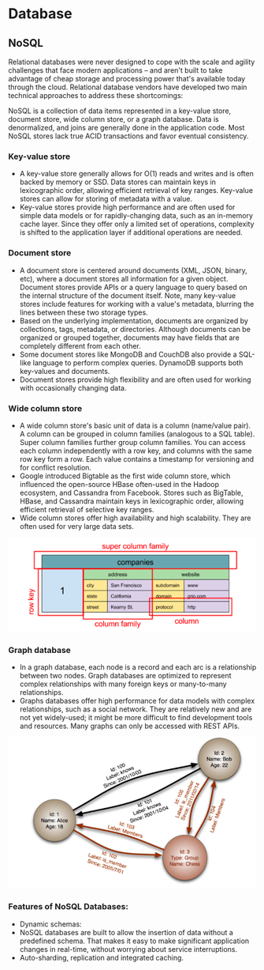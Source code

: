 # Database

## NoSQL

Relational databases were never designed to cope with the scale and agility challenges that face modern applications – and aren't built to take advantage of cheap storage and processing power that's available today through the cloud. Relational database vendors have developed two main technical approaches to address these shortcomings:

NoSQL is a collection of data items represented in a key-value store, document store, wide column store, or a graph database. Data is denormalized, and joins are generally done in the application code. Most NoSQL stores lack true ACID transactions and favor eventual consistency.

### Key-value store
- A key-value store generally allows for O(1) reads and writes and is often backed by memory or SSD. Data stores can maintain keys in lexicographic order, allowing efficient retrieval of key ranges. Key-value stores can allow for storing of metadata with a value.
- Key-value stores provide high performance and are often used for simple data models or for rapidly-changing data, such as an in-memory cache layer. Since they offer only a limited set of operations, complexity is shifted to the application layer if additional operations are needed.

### Document store
- A document store is centered around documents (XML, JSON, binary, etc), where a document stores all information for a given object. Document stores provide APIs or a query language to query based on the internal structure of the document itself. Note, many key-value stores include features for working with a value's metadata, blurring the lines between these two storage types.
- Based on the underlying implementation, documents are organized by collections, tags, metadata, or directories. Although documents can be organized or grouped together, documents may have fields that are completely different from each other.
- Some document stores like MongoDB and CouchDB also provide a SQL-like language to perform complex queries. DynamoDB supports both key-values and documents.
- Document stores provide high flexibility and are often used for working with occasionally changing data.

### Wide column store
- A wide column store's basic unit of data is a column (name/value pair). A column can be grouped in column families (analogous to a SQL table). Super column families further group column families. You can access each column independently with a row key, and columns with the same row key form a row. Each value contains a timestamp for versioning and for conflict resolution.
- Google introduced Bigtable as the first wide column store, which influenced the open-source HBase often-used in the Hadoop ecosystem, and Cassandra from Facebook. Stores such as BigTable, HBase, and Cassandra maintain keys in lexicographic order, allowing efficient retrieval of selective key ranges.
- Wide column stores offer high availability and high scalability. They are often used for very large data sets.

![Wide Column Store](https://raw.githubusercontent.com/rajpootmohan/learning/master/images/wide_column_store.png)

### Graph database
- In a graph database, each node is a record and each arc is a relationship between two nodes. Graph databases are optimized to represent complex relationships with many foreign keys or many-to-many relationships.
- Graphs databases offer high performance for data models with complex relationships, such as a social network. They are relatively new and are not yet widely-used; it might be more difficult to find development tools and resources. Many graphs can only be accessed with REST APIs.

![Graph Database](https://raw.githubusercontent.com/rajpootmohan/learning/master/images/graph_database.png)

### Features of NoSQL Databases:
- Dynamic schemas: 
- NoSQL databases are built to allow the insertion of data without a predefined schema. That makes it easy to make significant application changes in real-time, without worrying about service interruptions.
- Auto-sharding, replication and integrated caching.